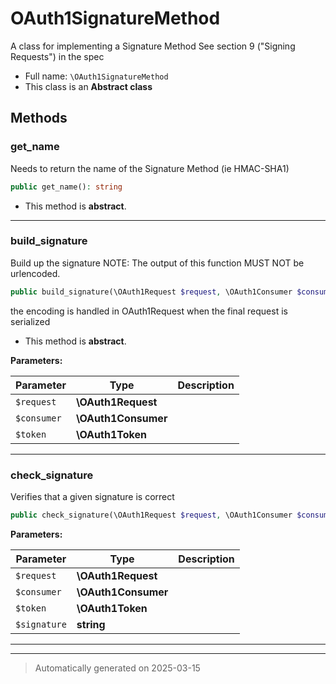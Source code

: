 
# OAuth1SignatureMethod

A class for implementing a Signature Method
See section 9 ("Signing Requests") in the spec



* Full name: `\OAuth1SignatureMethod`
* This class is an **Abstract class**




## Methods


### get_name

Needs to return the name of the Signature Method (ie HMAC-SHA1)

```php
public get_name(): string
```




* This method is **abstract**.







***

### build_signature

Build up the signature
NOTE: The output of this function MUST NOT be urlencoded.

```php
public build_signature(\OAuth1Request $request, \OAuth1Consumer $consumer, \OAuth1Token $token): string
```

the encoding is handled in OAuth1Request when the final
request is serialized


* This method is **abstract**.



**Parameters:**

| Parameter | Type | Description |
|-----------|------|-------------|
| `$request` | **\OAuth1Request** |  |
| `$consumer` | **\OAuth1Consumer** |  |
| `$token` | **\OAuth1Token** |  |





***

### check_signature

Verifies that a given signature is correct

```php
public check_signature(\OAuth1Request $request, \OAuth1Consumer $consumer, \OAuth1Token $token, string $signature): bool
```








**Parameters:**

| Parameter | Type | Description |
|-----------|------|-------------|
| `$request` | **\OAuth1Request** |  |
| `$consumer` | **\OAuth1Consumer** |  |
| `$token` | **\OAuth1Token** |  |
| `$signature` | **string** |  |





***


***
> Automatically generated on 2025-03-15

